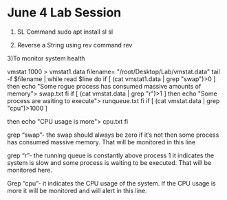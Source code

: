 # June 4 Lab Session 
1) SL Command
sudo apt install sl
sl

2) Reverse a String using rev command
rev

3)To monitor system health

vmstat 1000 > vmstat1.data
filename= "/root/Desktop/Lab/vmstat.data"
tail -f $filename |
while read $line do
if [ (cat vmstat1.data | grep "swap")>0 ]
then
echo "Some rogue process has consumed massive amounts of memory"> swap.txt
fi
if [ (cat vmstat.data | grep "r")>1 ]
then
echo "Some process are waiting to execute"> runqueue.txt
fi
if [ (cat vmstat.data | grep "cpu")>1000 ]

then
echo "CPU usage is more"> cpu.txt
fi


grep “swap”- the swap should always be zero if it’s not then some process has consumed massive memory. That will be monitored in this line

grep “r”- the running queue is constantly above process 1 it indicates the system is slow and some process is waiting to be executed. That will be monitored here.

Grep “cpu”- it indicates the CPU usage of the system. If the CPU usage is more it will be monitored and will
alert in this line.

